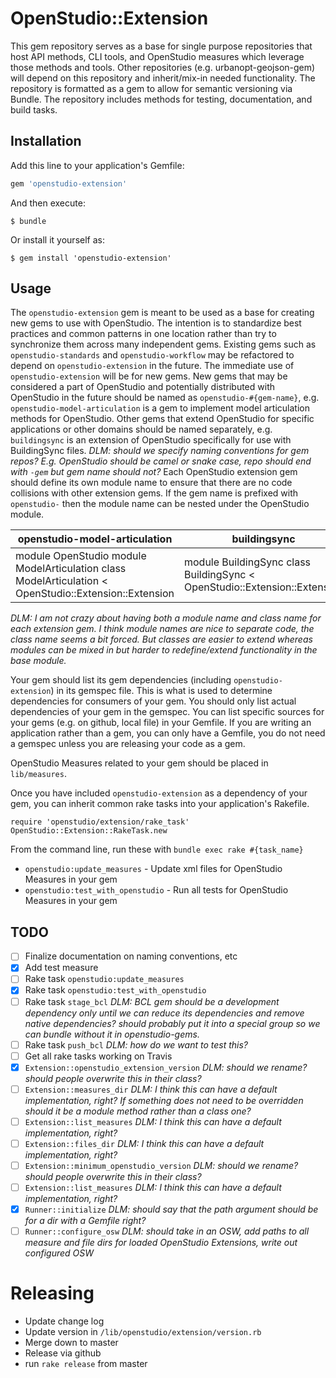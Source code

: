 # OpenStudio::Extension

This gem repository serves as a base for single purpose repositories that host API methods, CLI tools, and OpenStudio measures which leverage those methods and tools.  Other repositories (e.g. urbanopt-geojson-gem) will depend on this repository and inherit/mix-in needed functionality.  The repository is formatted as a gem to allow for semantic versioning via Bundle.  The repository includes methods for testing, documentation, and build tasks.

## Installation

Add this line to your application's Gemfile:

```ruby
gem 'openstudio-extension'
```

And then execute:

    $ bundle

Or install it yourself as:

    $ gem install 'openstudio-extension'

## Usage

The ```openstudio-extension``` gem is meant to be used as a base for creating new gems to use with OpenStudio.  The intention is to standardize best practices and common patterns in one location rather than try to synchronize them across many independent gems.  Existing gems such as ```openstudio-standards``` and ```openstudio-workflow``` may be refactored to depend on ```openstudio-extension``` in the future.  The immediate use of ```openstudio-extension``` will be for new gems.  New gems that may be considered a part of OpenStudio and potentially distributed with OpenStudio in the future should be named as ```openstudio-#{gem-name}```, e.g. ```openstudio-model-articulation``` is a gem to implement model articulation methods for OpenStudio.  Other gems that extend OpenStudio for specific applications or other domains should be named separately, e.g. ```buildingsync``` is an extension of OpenStudio specifically for use with BuildingSync files.  _DLM: should we specify naming conventions for gem repos?  E.g. OpenStudio should be camel or snake case, repo should end with ```-gem``` but gem name should not?_  Each OpenStudio extension gem should define its own module name to ensure that there are no code collisions with other extension gems. If the gem name is prefixed with ```openstudio-``` then the module name can be nested under the OpenStudio module.

| openstudio-model-articulation                                                                               	| buildingsync                                                                	|
|-------------------------------------------------------------------------------------------------------------	|-----------------------------------------------------------------------------	|
| module OpenStudio   module ModelArticulation     class ModelArticulation < OpenStudio::Extension::Extension 	| module BuildingSync   class BuildingSync < OpenStudio::Extension::Extension 	|

_DLM: I am not crazy about having both a module name and class name for each extension gem.  I think module names are nice to separate code, the class name seems a bit forced.  But classes are easier to extend whereas modules can be mixed in but harder to redefine/extend functionality in the base module._

Your gem should list its gem dependencies (including ```openstudio-extension```) in its gemspec file.  This is what is used to determine dependencies for consumers of your gem.  You should only list actual dependencies of your gem in the gemspec.  You can list specific sources for your gems (e.g. on github, local file) in your Gemfile.  If you are writing an application rather than a gem, you can only have a Gemfile, you do not need a gemspec unless you are releasing your code as a gem.

OpenStudio Measures related to your gem should be placed in ```lib/measures```.

Once you have included ```openstudio-extension``` as a dependency of your gem, you can inherit common rake tasks into your application's Rakefile.

```
require 'openstudio/extension/rake_task'
OpenStudio::Extension::RakeTask.new
```

From the command line, run these with ```bundle exec rake #{task_name}```
* ```openstudio:update_measures``` - Update xml files for OpenStudio Measures in your gem
* ```openstudio:test_with_openstudio``` - Run all tests for OpenStudio Measures in your gem

## TODO

- [ ] Finalize documentation on naming conventions, etc
- [X] Add test measure
- [ ] Rake task ```openstudio:update_measures```
- [X] Rake task ```openstudio:test_with_openstudio```
- [ ] Rake task ```stage_bcl``` _DLM: BCL gem should be a development dependency only until we can reduce its dependencies and remove native dependencies? should probably put it into a special group so we can bundle without it in openstudio-gems._
- [ ] Rake task ```push_bcl``` _DLM: how do we want to test this?_
- [ ] Get all rake tasks working on Travis
- [X] ```Extension::openstudio_extension_version``` _DLM: should we rename? should people overwrite this in their class?_
- [ ] ```Extension::measures_dir``` _DLM: I think this can have a default implementation, right? If something does not need to be overridden should it be a module method rather than a class one?_
- [ ] ```Extension::list_measures``` _DLM: I think this can have a default implementation, right?_
- [ ] ```Extension::files_dir``` _DLM: I think this can have a default implementation, right?_
- [ ] ```Extension::minimum_openstudio_version``` _DLM: should we rename? should people overwrite this in their class?_
- [ ] ```Extension::list_measures``` _DLM: I think this can have a default implementation, right?_
- [X] ```Runner::initialize``` _DLM: should say that the path argument should be for a dir with a Gemfile right?_
- [ ] ```Runner::configure_osw``` _DLM: should take in an OSW, add paths to all measure and file dirs for loaded OpenStudio Extensions, write out configured OSW_

# Releasing

* Update change log
* Update version in `/lib/openstudio/extension/version.rb`
* Merge down to master
* Release via github
* run `rake release` from master  